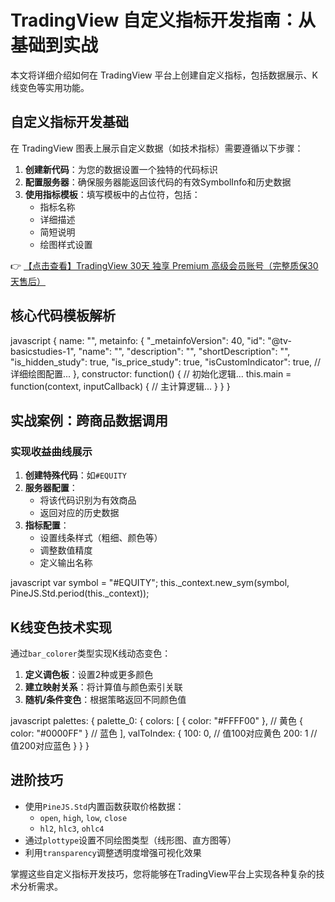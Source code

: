 # TradingView 自定义指标开发指南：从基础到实战

本文将详细介绍如何在 TradingView 平台上创建自定义指标，包括数据展示、K线变色等实用功能。

## 自定义指标开发基础

在 TradingView 图表上展示自定义数据（如技术指标）需要遵循以下步骤：

1. **创建新代码**：为您的数据设置一个独特的代码标识
2. **配置服务器**：确保服务器能返回该代码的有效SymbolInfo和历史数据
3. **使用指标模板**：填写模板中的占位符，包括：
   - 指标名称
   - 详细描述
   - 简短说明
   - 绘图样式设置

👉 [【点击查看】TradingView 30天 独享 Premium 高级会员账号（完整质保30天售后）](https://bit.ly/TradingView-Pro)

## 核心代码模板解析

javascript
{
    name: "<study name>",
    metainfo: {
        "_metainfoVersion": 40,
        "id": "<study name>@tv-basicstudies-1",
        "name": "<study name>",
        "description": "<study description>",
        "shortDescription": "<short study description>",
        "is_hidden_study": true,
        "is_price_study": true,
        "isCustomIndicator": true,
        // 详细绘图配置...
    },
    constructor: function() {
        // 初始化逻辑...
        this.main = function(context, inputCallback) {
            // 主计算逻辑...
        }
    }
}

## 实战案例：跨商品数据调用

### 实现收益曲线展示

1. **创建特殊代码**：如`#EQUITY`
2. **服务器配置**：
   - 将该代码识别为有效商品
   - 返回对应的历史数据
3. **指标配置**：
   - 设置线条样式（粗细、颜色等）
   - 调整数值精度
   - 定义输出名称

javascript
var symbol = "#EQUITY";
this._context.new_sym(symbol, PineJS.Std.period(this._context));

## K线变色技术实现

通过`bar_colorer`类型实现K线动态变色：

1. **定义调色板**：设置2种或更多颜色
2. **建立映射关系**：将计算值与颜色索引关联
3. **随机/条件变色**：根据策略返回不同颜色值

javascript
palettes: {
    palette_0: {
        colors: [
            { color: "#FFFF00" }, // 黄色
            { color: "#0000FF" }  // 蓝色
        ],
        valToIndex: {
            100: 0,  // 值100对应黄色
            200: 1   // 值200对应蓝色
        }
    }
}

## 进阶技巧

- 使用`PineJS.Std`内置函数获取价格数据：
  - `open`, `high`, `low`, `close`
  - `hl2`, `hlc3`, `ohlc4`
- 通过`plottype`设置不同绘图类型（线形图、直方图等）
- 利用`transparency`调整透明度增强可视化效果

掌握这些自定义指标开发技巧，您将能够在TradingView平台上实现各种复杂的技术分析需求。